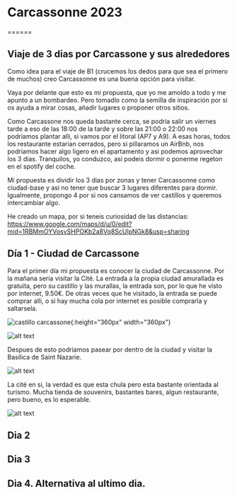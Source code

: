 # Carcassonne 2023
======
## Viaje de 3 dias por Carcassone y sus alrededores


Como idea para el viaje de B1 (crucemos los dedos para que sea el primero de muchos) creo Carcassonne es una buena opción para visitar. 

Vaya por delante que esto es mi propuesta, que yo me amoldo a todo y me apunto a un bombardeo. Pero tomadlo como la semilla de inspiración por si os ayuda a mirar cosas, añadir lugares o proponer otros sitios.

Como Carcassone nos queda bastante cerca, se podria salir un viernes tarde a eso de las 18:00 de la tarde y sobre las 21:00 o 22:00 nos podriamos plantar alli, si vamos por el litoral (AP7 y A9). A esas horas, todos los restaurante estarian cerrados, pero si pillaramos un AirBnb, nos podriamos hacer algo ligero en el apartamento y asi podemos aprovechar los 3 dias. Tranquilos, yo conduzco, asi podeis dormir o ponerme regeton en el spotify del coche. 

Mi propuesta es dividir los 3 dias por zonas y tener Carcassonne como ciudad-base y asi no tener que buscar 3 lugares diferentes para dormir. Igualmente, propongo 4 por si nos cansamos de ver castillos y queremos intercambiar algo.

He creado un mapa, por si teneis curiosidad de las distancias: https://www.google.com/maps/d/u/0/edit?mid=1RBMmOYVosvSHPOKb2a8Vq8ScUlpNGk8&usp=sharing

## Día 1 - Ciudad de Carcassone

Para el primer día mi propuesta es conocer la ciudad de Carcassonne. Por la mañana seria visitar la Cité. La entrada a la propia ciudad amurallada es gratuita, pero su castillo y las murallas, la entrada son, por lo que he visto por internet, 9.50€. De otras veces que he visitado, la entrada se puede comprar alli, o si hay mucha cola por internet es posible comprarla y saltarsela.

![castillo carcassone](https://images.prismic.io/mystique/06fb75a6-8c88-4b6b-afd7-ff8fd2549231_aa5a6d8a-0c06-49cf-ba8b-2a9fca0332bf-12371-paris-skip-the-line--carcassonne-castle---ramparts-ticket-01%5B1%5D.jpg){:height="360px" width="360px"}

![alt text][castillo carcassonne]

[castillo carcassonne]: 
https://images.prismic.io/mystique/06fb75a6-8c88-4b6b-afd7-ff8fd2549231_aa5a6d8a-0c06-49cf-ba8b-2a9fca0332bf-12371-paris-skip-the-line--carcassonne-castle---ramparts-ticket-01%5B1%5D.jpg?auto=format&w=900&h=562.5&q=75&ar=16%3A10&crop=faces&rect=0,0,1600,999

Despues de esto podriamos pasear por dentro de la ciudad y visitar la Basílica de Saint Nazarie. 

![alt text][basilica de saint nazaire]

[basilica de saint nazaire]: 
https://upload.wikimedia.org/wikipedia/commons/thumb/7/75/Carcassonne_-_Basilique_Saint-Nazaire.jpg/800px-Carcassonne_-_Basilique_Saint-Nazaire.jpg 

La cité en si, la verdad es que esta chula pero esta bastante orientada al turismo. Mucha tienda de souvenirs, bastantes bares, algun restaurante, pero bueno, es lo esperable.

![alt text][cité]

[cité]: https://www.lugaresdeaventura.com/sites/default/files/inline-images/carcassonne-0000-00-cite-place-chateau-touriste-cr-f-chatroussat-adt-aude-1-1455x970.jpg



## Dia 2

## Dia 3

## Dia 4. Alternativa al ultimo dia. 

